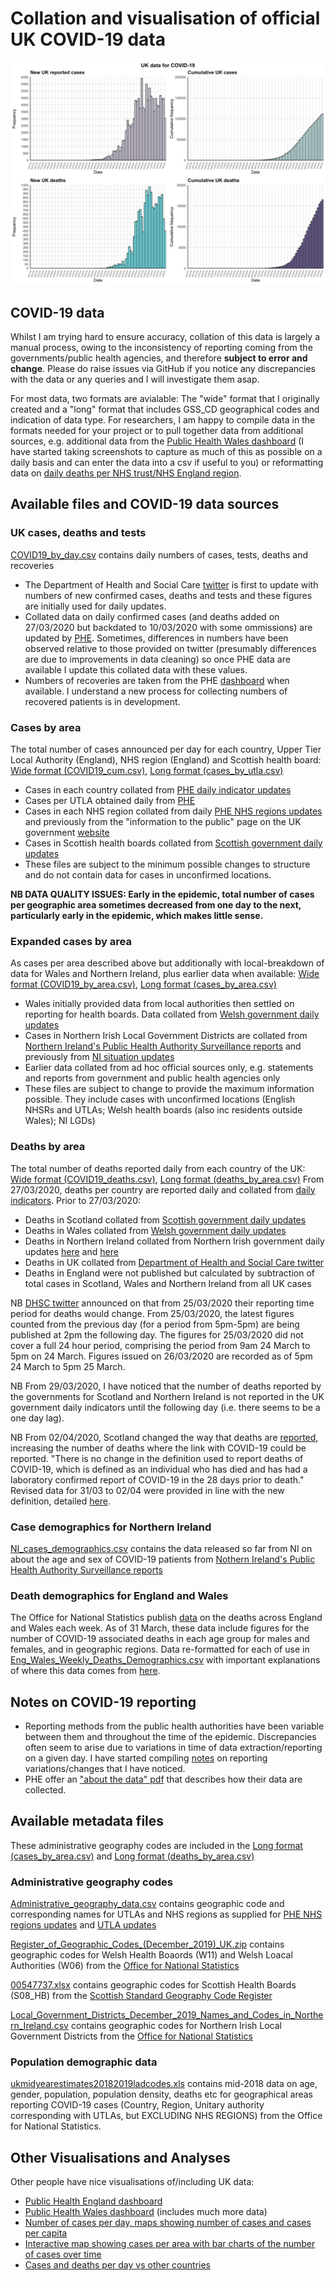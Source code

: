 # Collation and visualisation of official UK COVID-19 data

![Daily and cumulative cases, tests and deaths, 10.03.2020](https://github.com/emmadoughty/Daily_COVID-19/blob/master/Summary_plot.png)

## COVID-19 data

Whilst I am trying hard to ensure accuracy, collation of this data is largely a manual process, owing to the inconsistency of reporting coming from the governments/public health agencies, and therefore **subject to error and change**. Please do raise issues via GitHub if you notice any discrepancies with the data or any queries and I will investigate them asap.

For most data, two formats are avialable: The "wide" format that I originally created and a "long" format that includes GSS_CD geographical codes and indication of data type. For researchers, I am happy to compile data in the formats needed for your project or to pull together data from additional sources, e.g. additional data from the [Public Health Wales dashboard](https://public.tableau.com/profile/public.health.wales.health.protection#!/vizhome/RapidCOVID-19virology-Public/Headlinesummary) (I have started taking screenshots to capture as much of this as possible on a daily basis and can enter the data into a csv if useful to you) or reformatting data on [daily deaths per NHS trust/NHS England region](https://www.england.nhs.uk/statistics/statistical-work-areas/covid-19-daily-deaths/).

## Available files and COVID-19 data sources

### UK cases, deaths and tests


[COVID19_by_day.csv](https://github.com/emmadoughty/Daily_COVID-19/blob/master/Data/COVID19_by_day.csv) contains daily numbers of cases, tests, deaths and recoveries
- The Department of Health and Social Care [twitter](https://twitter.com/DHSCgovuk) is first to update with numbers of new confirmed cases, deaths and tests and these figures are initially used for daily updates.
- Collated data on daily confirmed cases (and deaths added on 27/03/2020 but backdated to 10/03/2020 with some ommissions) are updated by [PHE](https://www.arcgis.com/home/item.html?id=bc8ee90225644ef7a6f4dd1b13ea1d67). Sometimes, differences in numbers have been observed relative to those provided on twitter (presumably differences are due to improvements in data cleaning) so once PHE data are available I update this collated data with these values.
- Numbers of recoveries are taken from the PHE [dashboard](https://fingertips.phe.org.uk/documents/Historic%20COVID-19%20Dashboard%20Data.xlsx) when available. I understand a new process for collecting numbers of recovered patients is in development.

### Cases by area


The total number of cases announced per day for each country, Upper Tier Local Authority (England), NHS region (England) and Scottish health board: [Wide format (COVID19_cum.csv)](https://github.com/emmadoughty/Daily_COVID-19/blob/master/Data/COVID19_cum.csv), [Long format (cases_by_utla.csv)](https://github.com/emmadoughty/Daily_COVID-19/blob/master/Data/cases_by_utla.csv)
- Cases in each country collated from [PHE daily indicator updates](https://www.arcgis.com/home/item.html?id=bc8ee90225644ef7a6f4dd1b13ea1d67)
- Cases per UTLA obtained daily from [PHE](https://www.arcgis.com/home/item.html?id=b684319181f94875a6879bbc833ca3a6) 
- Cases in each NHS region collated from daily [PHE NHS regions updates](https://www.arcgis.com/home/item.html?id=ca796627a2294c51926865748c4a56e8) and previously from the "information to the public" page on the UK government [website](https://www.gov.uk/guidance/coronavirus-covid-19-information-for-the-public)
- Cases in Scottish health boards collated from [Scottish government daily updates](https://www.gov.scot/coronavirus-covid-19/)
- These files are subject to the minimum possible changes to structure and do not contain data for cases in unconfirmed locations.


**NB DATA QUALITY ISSUES: Early in the epidemic, total number of cases per geographic area sometimes decreased from one day to the next, particularly early in the epidemic, which makes little sense.**

### Expanded cases by area
As cases per area described above but additionally with local-breakdown of data for Wales and Northern Ireland, plus earlier data when available: [Wide format (COVID19_by_area.csv)](https://github.com/emmadoughty/Daily_COVID-19/blob/master/Data/COVID19_by_area.csv), [Long format (cases_by_area.csv)](https://github.com/emmadoughty/Daily_COVID-19/blob/master/Data/cases_by_area.csv)
- Wales initially provided data from local authorities then settled on reporting for health boards. Data collated from [Welsh government daily updates](https://covid19-phwstatement.nhs.wales/)
- Cases in Northern Irish Local Government Districts are collated from [Northern Ireland's Public Health Authority Surveillance reports](https://www.publichealth.hscni.net/publications/covid-19-surveillance-reports) and previously from [NI situation updates](https://www.publichealth.hscni.net/news/covid-19-coronavirus)
- Earlier data collated from ad hoc official sources only, e.g. statements and reports from government and public health agencies only
- These files are subject to change to provide the maximum information possible. They include cases with unconfirmed locations (English NHSRs and UTLAs; Welsh health boards (also inc residents outside Wales); NI LGDs)


### Deaths by area
The total number of deaths reported daily from each country of the UK: [Wide format (COVID19_deaths.csv)](https://github.com/emmadoughty/Daily_COVID-19/blob/master/Data/COVID19_deaths.csv), [Long format (deaths_by_area.csv)](https://github.com/emmadoughty/Daily_COVID-19/blob/master/Data/deaths_by_area.csv)
From 27/03/2020, deaths per country are reported daily and collated from [daily indicators](https://www.arcgis.com/home/item.html?id=bc8ee90225644ef7a6f4dd1b13ea1d67). Prior to 27/03/2020:
- Deaths in Scotland collated from [Scottish government daily updates](https://www.gov.scot/coronavirus-covid-19/)
- Deaths in Wales collated from [Welsh government daily updates](https://covid19-phwstatement.nhs.wales/)
- Deaths in Northern Ireland collated from Northern Irish government daily updates [here](https://www.publichealth.hscni.net/news/covid-19-coronavirus) and [here](https://www.publichealth.hscni.net/publications/covid-19-surveillance-reports)
- Deaths in UK collated from [Department of Health and Social Care twitter](https://twitter.com/DHSCgovuk)
- Deaths in England were not published but calculated by subtraction of total cases in Scotland, Wales and Northern Ireland from all UK cases

NB [DHSC twitter](https://twitter.com/DHSCgovuk/status/1243237211119800323) announced on that from 25/03/2020 their reporting time period for deaths would change. From 25/03/2020, the latest figures counted from the previous day (for a period from 5pm-5pm) are being published at 2pm the following day. The figures for 25/03/2020 did not cover a full 24 hour period, comprising the period from 9am 24 March to 5pm on 24 March. Figures issued on 26/03/2020 are recorded as of 5pm 24 March to 5pm 25 March.

NB From 29/03/2020, I have noticed that the number of deaths reported by the governments for Scotland and Northern Ireland is not reported in the UK government daily indicators until the following day (i.e. there seems to be a one day lag).

NB From 02/04/2020, Scotland changed the way that deaths are [reported](https://www.gov.scot/news/new-process-for-reporting-covid-19-deaths/), increasing the number of deaths where the link with COVID-19 could be reported. "There is no change in the definition used to report deaths of COVID-19, which is defined as an individual who has died and has had a laboratory confirmed report of COVID-19 in the 28 days prior to death." Revised data for 31/03 to 02/04 were provided in line with the new definition, detailed [here](https://github.com/emmadoughty/Daily_COVID-19/blob/master/Reporting_notes.txt).

### Case demographics for Northern Ireland
[NI_cases_demographics.csv](https://github.com/emmadoughty/Daily_COVID-19/blob/master/Data/NI_cases_demographics.csv) contains the data released so far from NI on about the age and sex of COVID-19 patients from [Nothern Ireland's Public Health Authority Surveillance reports](https://www.publichealth.hscni.net/publications/covid-19-surveillance-reports)

### Death demographics for England and Wales
The Office for National Statistics publish [data](https://www.ons.gov.uk/peoplepopulationandcommunity/birthsdeathsandmarriages/deaths/bulletins/deathsregisteredweeklyinenglandandwalesprovisional/latest) on the deaths across England and Wales each week. As of 31 March, these data include figures for the number of COVID-19 associated deaths in each age group for males and females, and in geographic regions. Data re-formatted for each of use in [Eng_Wales_Weekly_Deaths_Demographics.csv](https://github.com/emmadoughty/Daily_COVID-19/blob/master/Data/Eng_Wales_Weekly_Deaths_Demographics.csv) with important explanations of where this data comes from [here](https://blog.ons.gov.uk/2020/03/31/counting-deaths-involving-the-coronavirus-covid-19/).

## Notes on COVID-19 reporting
- Reporting methods from the public health authorities have been variable between them and throughout the time of the epidemic. Discrepancies often seem to arise due to variations in time of data extraction/reporting on a given day. I have started compiling [notes](https://github.com/emmadoughty/Daily_COVID-19/blob/master/Reporting_notes.txt) on reporting variations/changes that I have noticed.
- PHE offer an ["about the data" pdf](https://fingertips.phe.org.uk/documents/PHE%20COVID-19%20Dashboard%20Metadata.pdf) that describes how their data are collected. 

## Available metadata files

These administrative geography codes are included in the [Long format (cases_by_area.csv)](https://github.com/emmadoughty/Daily_COVID-19/blob/master/Data/cases_by_area.csv) and [Long format (deaths_by_area.csv)](https://github.com/emmadoughty/Daily_COVID-19/blob/master/Data/deaths_by_area.csv)

### Administrative geography codes
[Administrative_geography_data.csv](https://github.com/emmadoughty/Daily_COVID-19/blob/master/Data/Administrative_geography_data.csv) contains geographic code and corresponding names for UTLAs and NHS regions as supplied for [PHE NHS regions updates](https://www.arcgis.com/home/item.html?id=ca796627a2294c51926865748c4a56e8) and [UTLA updates](https://www.arcgis.com/home/item.html?id=b684319181f94875a6879bbc833ca3a6)

[Register_of_Geographic_Codes_(December_2019)_UK.zip](https://github.com/emmadoughty/Daily_COVID-19/blob/master/Data/Register_of_Geographic_Codes_(December_2019)_UK.zip) contains geographic codes for Welsh Health Boaords (W11) and Welsh Loacal Authorities (W06) from the [Office for National Statistics](http://geoportal.statistics.gov.uk/datasets/register-of-geographic-codes-december-2019-for-the-united-kingdom)

[00547737.xlsx](https://github.com/emmadoughty/Daily_COVID-19/blob/master/Data/00547737.xlsx) contains geographic codes for Scottish Health Boards (S08_HB) from the [Scottish Standard Geography Code Register](https://www2.gov.scot/Topics/Statistics/sns/SNSRef/StanGeoCodeRegister)

[Local_Government_Districts_December_2019_Names_and_Codes_in_Northern_Ireland.csv](https://github.com/emmadoughty/Daily_COVID-19/blob/master/Data/Local_Government_Districts_December_2019_Names_and_Codes_in_Northern_Ireland.csv) contains geographic codes for Northern Irish Local Government Districts from the [Office for National Statistics](https://geoportal.statistics.gov.uk/datasets/local-government-districts-december-2019-names-and-codes-in-northern-ireland)

### Population demographic data
[ukmidyearestimates20182019ladcodes.xls](https://www.ons.gov.uk/peoplepopulationandcommunity/populationandmigration/populationestimates/datasets/populationestimatesforukenglandandwalesscotlandandnorthernireland) contains mid-2018 data on age, gender, population, population density, deaths etc for geographical areas reporting COVID-19 cases (Country, Region, Unitary authority corresponding with UTLAs, but EXCLUDING NHS REGIONS) from the Office for National Statistics.


## Other Visualisations and Analyses

Other people have nice visualisations of/including UK data:
- [Public Health England dashboard](https://www.arcgis.com/apps/opsdashboard/index.html#/f94c3c90da5b4e9f9a0b19484dd4bb14)
- [Public Health Wales dashboard](https://public.tableau.com/profile/public.health.wales.health.protection#!/vizhome/RapidCOVID-19virology-Public/Headlinesummary) (includes much more data)
- [Number of cases per day, maps showing number of cases and cases per capita](https://trafforddatalab.shinyapps.io/covid-19)
- [Interactive map showing cases per area with bar charts of the number of cases over time](https://www.arcgis.com/home/webmap/viewer.html?webmap=2c122cca2af644339cb636a9844672af&extent=-1.8598,50.9565,2.1969,52.3368)
- [Cases and deaths per day vs other countries](https://public.tableau.com/profile/andrewjmdata#!/vizhome/CoronaVirusMarch2020v4/Introduction?publish=yes)

